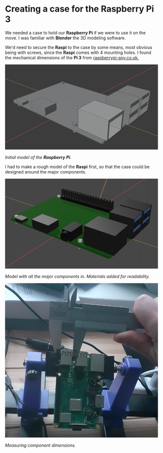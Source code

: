 # Creating a case for the Raspberry Pi 3

We needed a case to hold our **Raspberry Pi** if we were to use it on the move. I was familiar with **Blender** the 3D modeling software.

We'd need to secure the **Raspi** to the case by some means, most obvious being with screws, since the **Raspi** comes with 4 mounting holes. I found the mechanical dimensions of the **Pi 3** from [raspberrypi-spy.co.uk.](https://www.raspberrypi-spy.co.uk/2018/03/introducing-raspberry-pi-3-b-plus-computer/)

![3d_raspi001](./imgs/3d_raspi001.png)

_Initial model of the **Raspberry Pi**._

I had to make a rough model of the **Raspi** first, so that the case could be designed around the major components.

![3d_raspi002](./imgs/3d_raspi002.png)

_Model with all the major components in. Materials added for readability._

![raspimeasure001](./imgs/raspimeasure001.jpg)

_Measuring component dimensions._

